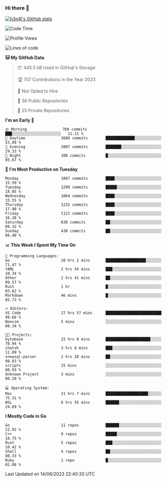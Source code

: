 ### Hi there 👋

[![h3n4l's GitHub stats](https://github-readme-stats.vercel.app/api?username=h3n4l&count_private=true&show_icons=true&theme=radical)](https://github.com/h3n4l/github-readme-stats)

<!--START_SECTION:waka-->
![Code Time](http://img.shields.io/badge/Code%20Time-1%2C317%20hrs%2027%20mins-blue)

![Profile Views](http://img.shields.io/badge/Profile%20Views-1-blue)

![Lines of code](https://img.shields.io/badge/From%20Hello%20World%20I%27ve%20Written-3.1%20million%20lines%20of%20code-blue)

**🐱 My GitHub Data** 

> 📦 445.5 kB Used in GitHub's Storage 
 > 
> 🏆 707 Contributions in the Year 2023
 > 
> 🚫 Not Opted to Hire
 > 
> 📜 36 Public Repositories 
 > 
> 🔑 25 Private Repositories 
 > 
**I'm an Early 🐤** 

```text
🌞 Morning                760 commits         ███░░░░░░░░░░░░░░░░░░░░░░   11.11 % 
🌆 Daytime                3688 commits        █████████████░░░░░░░░░░░░   53.89 % 
🌃 Evening                2007 commits        ███████░░░░░░░░░░░░░░░░░░   29.33 % 
🌙 Night                  388 commits         █░░░░░░░░░░░░░░░░░░░░░░░░   05.67 % 
```
📅 **I'm Most Productive on Tuesday** 

```text
Monday                   1067 commits        ████░░░░░░░░░░░░░░░░░░░░░   15.59 % 
Tuesday                  1290 commits        █████░░░░░░░░░░░░░░░░░░░░   18.85 % 
Wednesday                1064 commits        ████░░░░░░░░░░░░░░░░░░░░░   15.55 % 
Thursday                 1225 commits        ████░░░░░░░░░░░░░░░░░░░░░   17.90 % 
Friday                   1121 commits        ████░░░░░░░░░░░░░░░░░░░░░   16.38 % 
Saturday                 638 commits         ██░░░░░░░░░░░░░░░░░░░░░░░   09.32 % 
Sunday                   438 commits         ██░░░░░░░░░░░░░░░░░░░░░░░   06.40 % 
```


📊 **This Week I Spent My Time On** 

```text
💬 Programming Languages: 
Go                       20 hrs 2 mins       ██████████████████░░░░░░░   71.47 % 
YAML                     2 hrs 54 mins       ███░░░░░░░░░░░░░░░░░░░░░░   10.34 % 
Other                    2 hrs 41 mins       ██░░░░░░░░░░░░░░░░░░░░░░░   09.57 % 
Rust                     1 hr                █░░░░░░░░░░░░░░░░░░░░░░░░   03.62 % 
Markdown                 46 mins             █░░░░░░░░░░░░░░░░░░░░░░░░   02.73 % 

🔥 Editors: 
VS Code                  27 hrs 57 mins      █████████████████████████   99.66 % 
Neovim                   5 mins              ░░░░░░░░░░░░░░░░░░░░░░░░░   00.34 % 

🐱‍💻 Projects: 
bytebase                 22 hrs 8 mins       ████████████████████░░░░░   78.94 % 
chatsh                   3 hrs 6 mins        ███░░░░░░░░░░░░░░░░░░░░░░   11.09 % 
snowsql-parser           2 hrs 28 mins       ██░░░░░░░░░░░░░░░░░░░░░░░   08.83 % 
scripts                  15 mins             ░░░░░░░░░░░░░░░░░░░░░░░░░   00.93 % 
Unknown Project          3 mins              ░░░░░░░░░░░░░░░░░░░░░░░░░   00.20 % 

💻 Operating System: 
Mac                      21 hrs 7 mins       ███████████████████░░░░░░   75.31 % 
WSL                      6 hrs 55 mins       ██████░░░░░░░░░░░░░░░░░░░   24.69 % 
```

**I Mostly Code in Go** 

```text
Go                       11 repos            ██████░░░░░░░░░░░░░░░░░░░   22.92 % 
C++                      9 repos             █████░░░░░░░░░░░░░░░░░░░░   18.75 % 
Rust                     5 repos             ███░░░░░░░░░░░░░░░░░░░░░░   10.42 % 
Shell                    4 repos             ██░░░░░░░░░░░░░░░░░░░░░░░   08.33 % 
Ruby                     1 repo              █░░░░░░░░░░░░░░░░░░░░░░░░   02.08 % 
```




 Last Updated on 14/06/2023 22:40:33 UTC
<!--END_SECTION:waka-->

